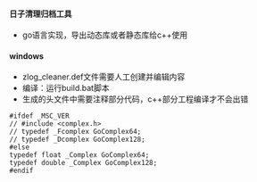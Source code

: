 #### 日子清理归档工具

- go语言实现，导出动态库或者静态库给c++使用

#### windows
- zlog_cleaner.def文件需要人工创建并编辑内容
- 编译：运行build.bat脚本
- 生成的头文件中需要注释部分代码，c++部分工程编译才不会出错

```
#ifdef _MSC_VER
// #include <complex.h>
// typedef _Fcomplex GoComplex64;
// typedef _Dcomplex GoComplex128;
#else
typedef float _Complex GoComplex64;
typedef double _Complex GoComplex128;
#endif
```
